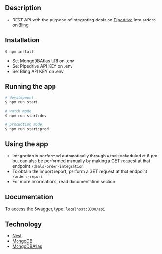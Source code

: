 
## Description
- REST API with the purpose of integrating deals on [Pipedrive](https://www.pipedrive.com/pt) into orders on [Bling](https://www.bling.com.br/home)

## Installation

```bash
$ npm install
```
- Set MongoDBAtlas URI on .env
- Set Pipedrive API KEY on .env
- Set Bling API KEY on .env

## Running the app

```bash
# development
$ npm run start

# watch mode
$ npm run start:dev

# production mode
$ npm run start:prod
```

## Using the app
- Integration is performed automatically through a task scheduled at 6 pm but can also be performed manually by making a GET request at that endpoint `/deals-order-integration`
- To obtain the import report, perform a GET request at that endpoint  `/orders-report`
- For more informations, read documentation section

## Documentation

To access the Swagger, type: `localhost:3000/api`

## Technology

- [Nest](https://github.com/nestjs/nest)
- [MongoDB](https://www.mongodb.com/)
- [MongoDBAtlas](https://www.mongodb.com/cloud/atlas)

